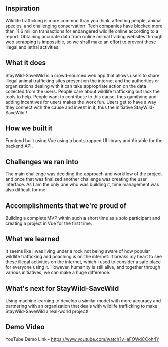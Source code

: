## Inspiration
Wildlife trafficking is more common than you think, affecting people, animal species, and challenging conservation. Tech companies have blocked more than 11.6 million transactions for endangered wildlife online according to a report. Obtaining accurate data from online animal trading websites through web scrapping is impossible, so we shall make an effort to prevent these illegal and lethal activities.

## What it does
StayWild-SaveWild is a crowd-sourced web app that allows users to share illegal animal trafficking sites present on the internet and the authorities or organizations dealing with it can take appropriate action on the data collected from the users.
People care about wildlife trafficking but lack the tools to help. People want to contribute to this cause, thus gamifying and adding incentives for users makes the work fun. Users get to have a way they connect with the cause and invest in it, thus the initiative StayWild-SaveWild !

## How we built it
Frontend built using Vue using a bootstrapped UI library and Airtable for the backend API.

## Challenges we ran into
The main challenge was deciding the approach and workflow of the project and once that was finalized another challenge was creating the user interface. As I am the only one who was building it, time management was also difficult for me.

## Accomplishments that we're proud of
Building a complete MVP within such a short time as a solo participant and creating a project in Vue for the first time.

## What we learned
It seems like I was living under a rock not being aware of how popular wildlife trafficking and poaching is on the internet. It breaks my heart to see these illegal activities on the internet, which I used to consider a safe place for everyone using it. However, humanity is still alive, and together through various initiatives, we can make a huge difference.

## What's next for StayWild-SaveWild
Using machine learning to develop a similar model with more accuracy and partnering with an organization that deals with wildlife trafficking to make StayWild-SaveWild a real-world project!

## Demo Video
YouTube Demo Link - https://www.youtube.com/watch?v=aFOWdCCoh4Y
